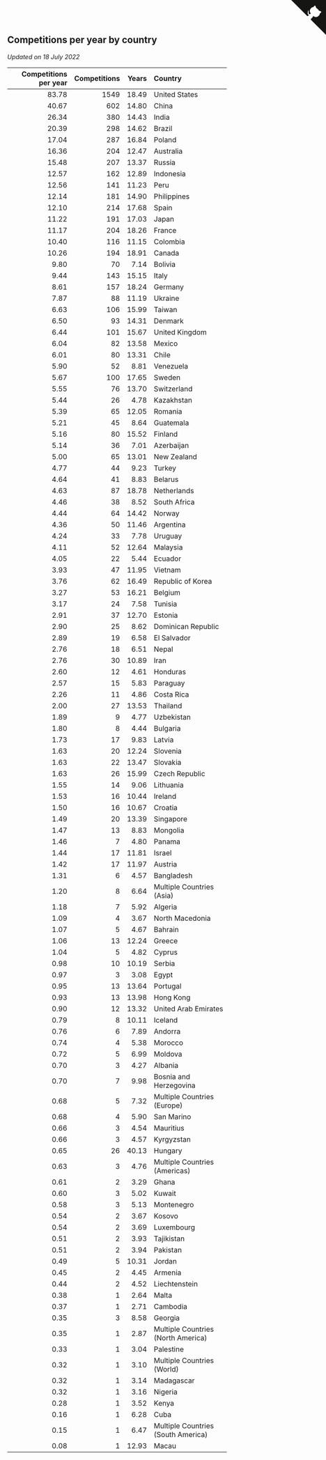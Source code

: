 ## Competitions per year by country

*Updated on 18 July 2022*

| Competitions per year | Competitions | Years | Country |
| ---: | ---: | ---: | :--- |
| 83.78 | 1549 | 18.49 | United States |
| 40.67 | 602 | 14.80 | China |
| 26.34 | 380 | 14.43 | India |
| 20.39 | 298 | 14.62 | Brazil |
| 17.04 | 287 | 16.84 | Poland |
| 16.36 | 204 | 12.47 | Australia |
| 15.48 | 207 | 13.37 | Russia |
| 12.57 | 162 | 12.89 | Indonesia |
| 12.56 | 141 | 11.23 | Peru |
| 12.14 | 181 | 14.90 | Philippines |
| 12.10 | 214 | 17.68 | Spain |
| 11.22 | 191 | 17.03 | Japan |
| 11.17 | 204 | 18.26 | France |
| 10.40 | 116 | 11.15 | Colombia |
| 10.26 | 194 | 18.91 | Canada |
| 9.80 | 70 | 7.14 | Bolivia |
| 9.44 | 143 | 15.15 | Italy |
| 8.61 | 157 | 18.24 | Germany |
| 7.87 | 88 | 11.19 | Ukraine |
| 6.63 | 106 | 15.99 | Taiwan |
| 6.50 | 93 | 14.31 | Denmark |
| 6.44 | 101 | 15.67 | United Kingdom |
| 6.04 | 82 | 13.58 | Mexico |
| 6.01 | 80 | 13.31 | Chile |
| 5.90 | 52 | 8.81 | Venezuela |
| 5.67 | 100 | 17.65 | Sweden |
| 5.55 | 76 | 13.70 | Switzerland |
| 5.44 | 26 | 4.78 | Kazakhstan |
| 5.39 | 65 | 12.05 | Romania |
| 5.21 | 45 | 8.64 | Guatemala |
| 5.16 | 80 | 15.52 | Finland |
| 5.14 | 36 | 7.01 | Azerbaijan |
| 5.00 | 65 | 13.01 | New Zealand |
| 4.77 | 44 | 9.23 | Turkey |
| 4.64 | 41 | 8.83 | Belarus |
| 4.63 | 87 | 18.78 | Netherlands |
| 4.46 | 38 | 8.52 | South Africa |
| 4.44 | 64 | 14.42 | Norway |
| 4.36 | 50 | 11.46 | Argentina |
| 4.24 | 33 | 7.78 | Uruguay |
| 4.11 | 52 | 12.64 | Malaysia |
| 4.05 | 22 | 5.44 | Ecuador |
| 3.93 | 47 | 11.95 | Vietnam |
| 3.76 | 62 | 16.49 | Republic of Korea |
| 3.27 | 53 | 16.21 | Belgium |
| 3.17 | 24 | 7.58 | Tunisia |
| 2.91 | 37 | 12.70 | Estonia |
| 2.90 | 25 | 8.62 | Dominican Republic |
| 2.89 | 19 | 6.58 | El Salvador |
| 2.76 | 18 | 6.51 | Nepal |
| 2.76 | 30 | 10.89 | Iran |
| 2.60 | 12 | 4.61 | Honduras |
| 2.57 | 15 | 5.83 | Paraguay |
| 2.26 | 11 | 4.86 | Costa Rica |
| 2.00 | 27 | 13.53 | Thailand |
| 1.89 | 9 | 4.77 | Uzbekistan |
| 1.80 | 8 | 4.44 | Bulgaria |
| 1.73 | 17 | 9.83 | Latvia |
| 1.63 | 20 | 12.24 | Slovenia |
| 1.63 | 22 | 13.47 | Slovakia |
| 1.63 | 26 | 15.99 | Czech Republic |
| 1.55 | 14 | 9.06 | Lithuania |
| 1.53 | 16 | 10.44 | Ireland |
| 1.50 | 16 | 10.67 | Croatia |
| 1.49 | 20 | 13.39 | Singapore |
| 1.47 | 13 | 8.83 | Mongolia |
| 1.46 | 7 | 4.80 | Panama |
| 1.44 | 17 | 11.81 | Israel |
| 1.42 | 17 | 11.97 | Austria |
| 1.31 | 6 | 4.57 | Bangladesh |
| 1.20 | 8 | 6.64 | Multiple Countries (Asia) |
| 1.18 | 7 | 5.92 | Algeria |
| 1.09 | 4 | 3.67 | North Macedonia |
| 1.07 | 5 | 4.67 | Bahrain |
| 1.06 | 13 | 12.24 | Greece |
| 1.04 | 5 | 4.82 | Cyprus |
| 0.98 | 10 | 10.19 | Serbia |
| 0.97 | 3 | 3.08 | Egypt |
| 0.95 | 13 | 13.64 | Portugal |
| 0.93 | 13 | 13.98 | Hong Kong |
| 0.90 | 12 | 13.32 | United Arab Emirates |
| 0.79 | 8 | 10.11 | Iceland |
| 0.76 | 6 | 7.89 | Andorra |
| 0.74 | 4 | 5.38 | Morocco |
| 0.72 | 5 | 6.99 | Moldova |
| 0.70 | 3 | 4.27 | Albania |
| 0.70 | 7 | 9.98 | Bosnia and Herzegovina |
| 0.68 | 5 | 7.32 | Multiple Countries (Europe) |
| 0.68 | 4 | 5.90 | San Marino |
| 0.66 | 3 | 4.54 | Mauritius |
| 0.66 | 3 | 4.57 | Kyrgyzstan |
| 0.65 | 26 | 40.13 | Hungary |
| 0.63 | 3 | 4.76 | Multiple Countries (Americas) |
| 0.61 | 2 | 3.29 | Ghana |
| 0.60 | 3 | 5.02 | Kuwait |
| 0.58 | 3 | 5.13 | Montenegro |
| 0.54 | 2 | 3.67 | Kosovo |
| 0.54 | 2 | 3.69 | Luxembourg |
| 0.51 | 2 | 3.93 | Tajikistan |
| 0.51 | 2 | 3.94 | Pakistan |
| 0.49 | 5 | 10.31 | Jordan |
| 0.45 | 2 | 4.45 | Armenia |
| 0.44 | 2 | 4.52 | Liechtenstein |
| 0.38 | 1 | 2.64 | Malta |
| 0.37 | 1 | 2.71 | Cambodia |
| 0.35 | 3 | 8.58 | Georgia |
| 0.35 | 1 | 2.87 | Multiple Countries (North America) |
| 0.33 | 1 | 3.04 | Palestine |
| 0.32 | 1 | 3.10 | Multiple Countries (World) |
| 0.32 | 1 | 3.14 | Madagascar |
| 0.32 | 1 | 3.16 | Nigeria |
| 0.28 | 1 | 3.52 | Kenya |
| 0.16 | 1 | 6.28 | Cuba |
| 0.15 | 1 | 6.47 | Multiple Countries (South America) |
| 0.08 | 1 | 12.93 | Macau |


<a href="https://github.com/JustinTimeCuber/wca_statistics" class="github-corner" aria-label="View source on Github"><svg width="80" height="80" viewBox="0 0 250 250" style="fill:#151513; color:#fff; position: absolute; top: 0; border: 0; right: 0;" aria-hidden="true"><path d="M0,0 L115,115 L130,115 L142,142 L250,250 L250,0 Z"></path><path d="M128.3,109.0 C113.8,99.7 119.0,89.6 119.0,89.6 C122.0,82.7 120.5,78.6 120.5,78.6 C119.2,72.0 123.4,76.3 123.4,76.3 C127.3,80.9 125.5,87.3 125.5,87.3 C122.9,97.6 130.6,101.9 134.4,103.2" fill="currentColor" style="transform-origin: 130px 106px;" class="octo-arm"></path><path d="M115.0,115.0 C114.9,115.1 118.7,116.5 119.8,115.4 L133.7,101.6 C136.9,99.2 139.9,98.4 142.2,98.6 C133.8,88.0 127.5,74.4 143.8,58.0 C148.5,53.4 154.0,51.2 159.7,51.0 C160.3,49.4 163.2,43.6 171.4,40.1 C171.4,40.1 176.1,42.5 178.8,56.2 C183.1,58.6 187.2,61.8 190.9,65.4 C194.5,69.0 197.7,73.2 200.1,77.6 C213.8,80.2 216.3,84.9 216.3,84.9 C212.7,93.1 206.9,96.0 205.4,96.6 C205.1,102.4 203.0,107.8 198.3,112.5 C181.9,128.9 168.3,122.5 157.7,114.1 C157.9,116.9 156.7,120.9 152.7,124.9 L141.0,136.5 C139.8,137.7 141.6,141.9 141.8,141.8 Z" fill="currentColor" class="octo-body"></path></svg></a><style>.github-corner:hover .octo-arm{animation:octocat-wave 560ms ease-in-out}@keyframes octocat-wave{0%,100%{transform:rotate(0)}20%,60%{transform:rotate(-25deg)}40%,80%{transform:rotate(10deg)}}@media (max-width:500px){.github-corner:hover .octo-arm{animation:none}.github-corner .octo-arm{animation:octocat-wave 560ms ease-in-out}}</style>
